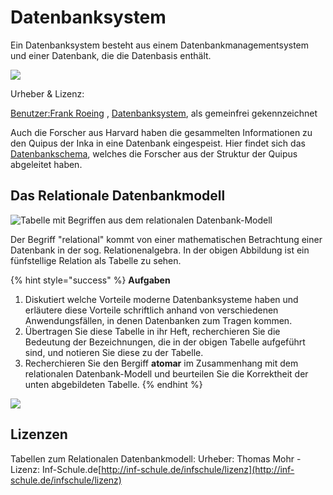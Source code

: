 # Datenbanksystem

Ein Datenbanksystem besteht aus einem Datenbankmanagementsystem und einer Datenbank, die die Datenbasis enthält. 

![](https://upload.wikimedia.org/wikipedia/de/thumb/f/f3/Datenbanksystem.svg/800px-Datenbanksystem.svg.png)

 Urheber & Lizenz: 

[Benutzer:Frank Roeing](https://github.com/budumlu/Informatik-Q1/tree/54b69ff3ede27c2f3a46e62c9db6ea1d42e48439/wiki/Benutzer:Frank_Roeing/README.md) , [Datenbanksystem](https://de.wikipedia.org/wiki/File:Datenbanksystem.svg), als gemeinfrei gekennzeichnet

Auch die Forscher aus Harvard haben die gesammelten Informationen zu den Quipus der Inka in eine Datenbank eingespeist. Hier findet sich das [Datenbankschema](http://khipukamayuq.fas.harvard.edu/ProjectDescrERD.html), welches die Forscher aus der Struktur der Quipus abgeleitet haben.

## Das Relationale Datenbankmodell

![Tabelle mit Begriffen aus dem relationalen Datenbank-Modell](http://www.inf-schule.de/content/1-information/4-datenbanksysteme/1-terra/1-relationaledb/2-konzept_tabelle/begriffe_tabelle.svg)

Der Begriff "relational" kommt von einer mathematischen Betrachtung einer Datenbank in der sog. Relationenalgebra. In der obigen Abbildung ist ein fünfstellige Relation als Tabelle zu sehen.

{% hint style="success" %}
**Aufgaben**

1. Diskutiert welche Vorteile moderne Datenbanksysteme haben und erläutere diese Vorteile schriftlich anhand von verschiedenen Anwendungsfällen, in denen Datenbanken zum Tragen kommen.
2. Übertragen Sie diese Tabelle in ihr Heft, recherchieren Sie die Bedeutung der Bezeichnungen, die in der obigen Tabelle aufgeführt sind,  und notieren Sie diese zu der Tabelle.
3. Recherchieren Sie den Bergiff **atomar** im Zusammenhang mit dem relationalen Datenbank-Modell und beurteilen Sie die Korrektheit der unten abgebildeten Tabelle.
{% endhint %}

![](http://www.inf-schule.de/content/1-information/4-datenbanksysteme/1-terra/1-relationaledb/2-konzept_tabelle/nicht_atomare_werte.svg)

## Lizenzen

Tabellen zum Relationalen Datenbankmodell: Urheber: Thomas Mohr - Lizenz: Inf-Schule.de[http://inf-schule.de/infschule/lizenz](http://inf-schule.de/infschule/lizenz)

